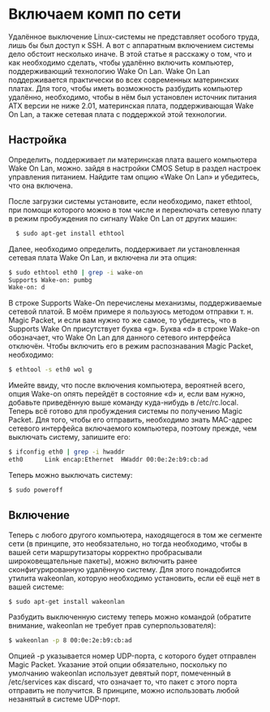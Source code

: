 #  Включаем комп по сети
Удалённое выключение Linux-системы не представляет особого труда, лишь бы был доступ к SSH. А вот с аппаратным включением системы дело обстоит несколько иначе. В этой статье я расскажу о том, что и как необходимо сделать, чтобы удалённо включить компьютер, поддерживающий технологию Wake On Lan. Wake On Lan поддерживается практически во всех современных материнских платах. Для того, чтобы иметь возможность разбудить компьютер удалённо, необходимо, чтобы в нём был установлен источник питания ATX версии не ниже 2.01, материнская плата, поддерживающая Wake On Lan, а также сетевая плата с поддержкой этой технологии.
##  Настройка
Определить, поддерживает ли материнская плата вашего компьютера Wake On Lan, можно. зайдя в настройки CMOS Setup в раздел настроек управления питанием. Найдите там опцию «Wake On Lan» и убедитесь, что она включена.

После загрузки системы установите, если необходимо, пакет ethtool, при помощи которого можно в том числе и переключать сетевую плату в режим пробуждения по сигналу Wake On Lan от других машин:
```bash
  $ sudo apt-get install ethtool
```
Далее, необходимо определить, поддерживает ли установленная сетевая плата Wake On Lan, и включена ли эта опция:
```bash
$ sudo ethtool eth0 | grep -i wake-on
Supports Wake-on: pumbg
Wake-on: d
```
В строке Supports Wake-On перечислены механизмы, поддерживаемые сетевой платой. В моём примере я пользуюсь методом отправки т. н. Magic Packet, и если вам нужно то же самое, то убедитесь, что в Supports Wake On присутствует буква «g». Буква «d» в строке Wake-on обозначает, что Wake On Lan для данного сетевого интерфейса отключён. Чтобы включить его в режим распознавания Magic Packet, необходимо:
```bash
$ ethtool -s eth0 wol g
```
Имейте ввиду, что после включения компьютера, вероятней всего, опция Wake-on опять перейдёт в состояние «d» и, если вам нужно, добавьте приведённую выше команду куда-нибудь в /etc/rc.local.
Теперь всё готово для пробуждения системы по получению Magic Packet. Для того, чтобы его отправить, необходимо знать MAC-адрес сетевого интерфейса включаемого компьютера, поэтому прежде, чем выключать систему, запишите его:
```bash
$ ifconfig eth0 | grep -i hwaddr
eth0      Link encap:Ethernet  HWaddr 00:0e:2e:b9:cb:ad
```
Теперь можно выключать систему:
```bash
$ sudo poweroff
```
##  Включение
Теперь с любого другого компьютера, находящегося в том же сегменте сети (в принципе, это необязательно, но  тогда необходимо, чтобы в вашей сети маршрутизаторы корректно пробрасывали широковещательные пакеты), можно включить ранее сконфигурированную удалённую систему. Для этого понадобится утилита wakeonlan, которую необходимо установить, если её ещё нет в вашей системе:
```bash
$ sudo apt-get install wakeonlan
```
Разбудить выключенную систему теперь можно командой (обратите внимание, wakeonlan не требует прав суперпользователя):
```bash
$ wakeonlan -p 8 00:0e:2e:b9:cb:ad
```
Опцией -p указывается номер UDP-порта, с которого будет отправлен Magic Packet. Указание этой опции обязательно, поскольку по умолчанию wakeonlan использует девятый порт, помеченный в /etc/services как discard, что означает то, что пакет с этого порта отправить не получится. В принципе, можно использовать любой незанятый в системе UDP-порт.
